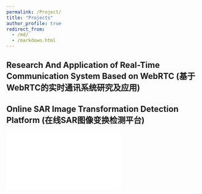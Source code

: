 ```yaml
---
permalink: /Project/
title: "Projects"
author_profile: true
redirect_from: 
  - /md/
  - /markdown.html
---
```


## Research And Application of Real-Time Communication System Based on WebRTC (基于WebRTC的实时通讯系统研究及应用)


## Online SAR Image Transformation Detection Platform (在线SAR图像变换检测平台)

<iframe src="//player.bilibili.com/player.html?isOutside=true&aid=792853237&bvid=BV1yC4y1q7Qm&cid=1380528388&p=1" scrolling="no" border="0" frameborder="no" framespacing="0" allowfullscreen="true"></iframe>
